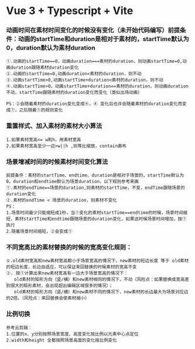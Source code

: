 # Vue 3 + Typescript + Vite

### 动画时间在素材时间变化的时候没有变化（未开始代码编写）前提条件：动画的startTime和duration是相对于素材的，startTime默认为0，duration默认为素材duration
```
①.动画的startTime==0，动画duration===素材的duration，则动画startTime=0,动画duration跟随素材duration变化
②.动画的startTime=0,动画duration<素材的duration，则不动
③.动画startTime>0,动画startTime+duration<素材的duration，则不动
④.动画startTime>0，动画startTime+duration==素材的duration，则动画duration不动，startTime跟随素材的duration变化而变化（类似出场动画）

PS：②会随着素材的duration变化变成④，④ 变化后也许会随着素材的duration变化而变成①，之后随着①的规则变化
```


### 重置样式、加入素材的素材大小算法
```
1.如果素材宽高<= w和h，用素材宽高
2.如果素材宽高至少一边>w||h ,则等比缩放，contain画布
```

### 场景增减时间的时候素材时间变化算法
```
前提条件：素材的startTime、endtime、duration是相对于场景的，startTime默认为0，duration和endtime默认为场景duration，以下规则参考来画
①.素材的endTime==场景的duration,则素材的startTime，不变，endTime跟随场景的duration变化
②.素材的endTime < 场景的duration，则素材不变化
PS：
1.场景时间最少只能缩短成1秒，当①变化的素材startTime==endtime的时候，场景时间缩短，素材startTime和endtime跟随场景的duration变化，如果这时候场景时间增加，按①执行
2.随着场景时间缩短，②会变成①
```

### 不同宽高比的素材替换的时候的宽高变化规则：
```
①.old素材宽高和new素材宽高都小于场景宽高的情况下，new素材的短边长度 等于 old素材的短边长度，长边自适应，可以保证来回替换的时候素材的宽高不变
②. 按①计算出来new素材宽高有一边大于场景宽高的情况下：
   old素材的矩形方向（竖/横）和new素材相同的情况下，不动（风险点：如果替换成宽高差别很大的矩形素材，会出现超出编辑区域很多的情况）；
   old素材的矩形方向（竖/横）和new素材不同的情况下，new素材的长边最大为场景对应边的2倍。（风险点：来回替换会使素材缩小）
```


### 比例切换
```
参考云剪辑：
1.位置的x、y分别按照场景宽度、高度变化按比例以元素中心点定位
2.width和height 全都按照场景高度的变化按比例变化
```